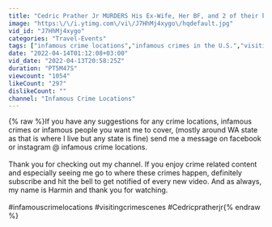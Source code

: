 ```yaml
---
title: "Cedric Prather Jr MURDERS His Ex-Wife, Her BF, and 2 of their kids"
image: "https:\/\/i.ytimg.com\/vi\/J7HhMj4xygo\/hqdefault.jpg"
vid_id: "J7HhMj4xygo"
categories: "Travel-Events"
tags: ["infamous crime locations","infamous crimes in the U.S.","visiting crime scenes"]
date: "2022-04-14T01:12:08+03:00"
vid_date: "2022-04-13T20:58:25Z"
duration: "PT5M47S"
viewcount: "1054"
likeCount: "297"
dislikeCount: ""
channel: "Infamous Crime Locations"
---
```

{% raw %}If you have any suggestions for any crime locations, infamous crimes or infamous people you want me to cover, (mostly around WA state as that is where I live but any state is fine) send me a message on facebook or instagram @ infamous crime locations. <br /><br />Thank you for checking out my channel. If you enjoy crime related content and especially seeing me go to where these crimes happen, definitely subscribe and hit the bell to get notified of every new video. And as always, my name is Harmin and thank you for watching. <br /><br />#infamouscrimelocations #visitingcrimescenes #Cedricpratherjr{% endraw %}
